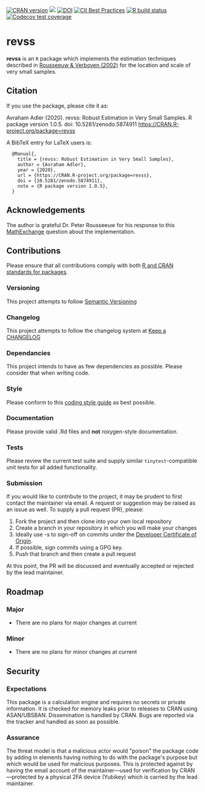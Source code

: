 <!-- badges: start -->
[![CRAN version](https://www.r-pkg.org/badges/version-last-release/revss)](https://www.r-pkg.org/badges/version-last-release/revss)
[![](https://cranlogs.r-pkg.org/badges/last-month/revss)](https://cran.r-project.org/package=revss)
[![DOI](https://zenodo.org/badge/DOI/10.5281/zenodo.5874911.svg)](https://doi.org/10.5281/zenodo.5874911)
[![CII Best Practices](https://bestpractices.coreinfrastructure.org/projects/5541/badge)](https://bestpractices.coreinfrastructure.org/projects/5541)
[![R build status](https://github.com/aadler/revss/workflows/R-CMD-check/badge.svg)](https://github.com/aadler/revss/actions)
[![Codecov test coverage](https://codecov.io/gh/aadler/revss/branch/master/graph/badge.svg)](https://app.codecov.io/gh/aadler/revss?branch=master)
<!-- badges: end -->

# revss
**revss** is an `R` package which implements the estimation techniques described
in [Rousseeuw & Verboven (2002)](https://www.researchgate.net/publication/223864903_Robust_estimation_in_very_small_samples)
for the location and scale of very small samples.

## Citation
If you use the package, please cite it as:

  Avraham Adler (2020). revss: Robust Estimation in Very Small Samples.
  R package version 1.0.5.
  doi: 10.5281/zenodo.5874911
  https://CRAN.R-project.org/package=revss

A BibTeX entry for LaTeX users is:

```
  @Manual{,
    title = {revss: Robust Estimation in Very Small Samples},
    author = {Avraham Adler},
    year = {2020},
    url = {https://CRAN.R-project.org/package=revss},
    doi = {10.5281/zenodo.5874911},
    note = {R package version 1.0.5},
  }
```

## Acknowledgements
The author is grateful Dr. Peter Rousseeuw for his response to this
[MathExchange](https://math.stackexchange.com/q/2447019) question about the
implementation.

## Contributions
Please ensure that all contributions comply with both
[R and CRAN standards for packages](https://cran.r-project.org/doc/manuals/r-release/R-exts.html).

### Versioning
This project attempts to follow [Semantic Versioning](https://semver.org/)

### Changelog
This project attempts to follow the changelog system at
[Keep a CHANGELOG](https://keepachangelog.com/)

### Dependancies
This project intends to have as few dependencies as possible. Please consider
that when writing code.

### Style
Please conform to this
[coding style guide](https://www.avrahamadler.com/coding-style-guide/) as best
possible.

### Documentation
Please provide valid .Rd files and **not** roxygen-style documentation.

### Tests
Please review the current test suite and supply similar `tinytest`-compatible
unit tests for all added functionality.

### Submission
If you would like to contribute to the project, it may be prudent to first
contact the maintainer via email. A request or suggestion may be raised as an
issue as well. To supply a pull request (PR), please:

 1. Fork the project and then clone into your own local repository
 2. Create a branch in your repository in which you will make your changes
 3. Ideally use -s to sign-off on commits under the
 [Developer Certificate of Origin](https://developercertificate.org/).
 4. If possible, sign commits using a GPG key.
 5. Push that branch and then create a pull request
 
At this point, the PR will be discussed and eventually accepted or rejected by
the lead maintainer.

## Roadmap
### Major

 * There are no plans for major changes at current
 
### Minor
 
 * There are no plans for minor changes at current
 
## Security
### Expectations
This package is a calculation engine and requires no secrets or private
information. It is checked for memory leaks prior to releases to CRAN using
ASAN/UBSBAN. Dissemination is handled by CRAN. Bugs are reported via the tracker
and handled as soon as possible.

### Assurance
The threat model is that a malicious actor would "poison" the package code by
adding in elements having nothing to do with the package's purpose but which
would be used for malicious purposes. This is protected against by having the
email account of the maintainer—used for verification by CRAN—protected by a
physical 2FA device (Yubikey) which is carried by the lead maintainer.
